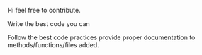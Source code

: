 Hi feel free to contribute.


Write the best code you can

Follow the best code practices provide proper documentation to methods/functions/files added.
